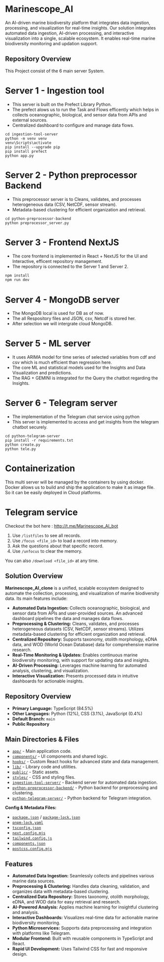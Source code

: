 # Marinescope_AI

An AI-driven marine biodiversity platform that integrates data ingestion, processing, and visualization
for real-time insights.
Our solution integrates automated data ingestion, AI-driven processing, and interactive visualization into a single, scalable
ecosystem.
It enables real-time marine biodiversity monitoring and
updation support.

## Repository Overview
This Project consist of the 6 main server System.

# Server 1 - Ingestion tool 
- This server is built on the Prefect Library Python.
- The prefect alows us to run the Task and Flows efficently which helps in collects oceanographic, biological, and sensor data from APIs and external sources.
- Centralized dashboard to configure and manage data flows.
``` Setup and run for Prefect
cd ingestion-tool-server
python -m venv venv
venv\Scripts\activate
pip install --upgrade pip
pip install prefect
python app.py
```
# Server 2 - Python preprocessor Backend 
- This preprocessor server is to Cleans, validates, and processes heterogeneous data (CSV, NetCDF, sensor stream).
- Metadata-based clustering for efficient organization and retrieval.
``` Setup and Run
cd python-preprocessor-backend
python preprocessor_server.py
```

# Server 3 - Frontend NextJS 
- The core frontend is implemented in React + NextJS for the UI and Interactive, efficent repository management.
- The repository is connected to the Server 1 and Server 2.
```bash or Powershell
npm install
npm run dev
```

# Server 4 - MongoDB server
- The MongoDB local is used for DB as of now.
- The all Respository files and JSON, csv, Netcdf is stored her.
- After selection we will intergrate cloud MongoDB.

# Server 5 - ML server 
- It uses ARIMA model for time series of selected variables from cdf and csv which is much efficient than regression here.
- The core ML and statistical models used for the Insights and Data Visualization and predictions.
- The RAG + GEMINI is integrated for the Query the chatbot regarding the Insights.

# Server 6 - Telegram server
- The implementation of the Telegram chat service using python
- This server is implemented to access and get insights from the telegram chatbot securely.
```
cd python-telegram-server
pip install -r requirements.txt
python create.py
python tele.py
```

# Containerization
This multi server will be managed by the containers by using docker.
Docker allows us to build and ship the application to make it as image file. So it can be easily deployed in Cloud platforms.

# Telegram service 
Checkout the bot here : http://t.me/Marinescope_AI_bot
1. Use `/listfiles` to see all records.
2. Use `/focus <file_id>` to load a record into memory.
3. Ask the questions about that specific record.
4. Use `/unfocus` to clear the memory.

You can also `/download <file_id>` at any time.
## Solution Overview

**Marinescope_AI_clone** is a unified, scalable ecosystem designed to automate the collection, processing, and visualization of marine biodiversity data. Its main features include:

- **Automated Data Ingestion:** Collects oceanographic, biological, and sensor data from APIs and user-provided sources. An advanced dashboard pipelines the data and manages data flows.
- **Preprocessing & Clustering:** Cleans, validates, and processes heterogeneous datasets (CSV, NetCDF, sensor streams). Utilizes metadata-based clustering for efficient organization and retrieval.
- **Centralized Repository:** Supports taxonomy, otolith morphology, eDNA data, and WOD (World Ocean Database) data for comprehensive marine research.
- **Real-Time Monitoring & Updates:** Enables continuous marine biodiversity monitoring, with support for updating data and insights.
- **AI-Driven Processing:** Leverages machine learning for automated analysis, clustering, and visualization.
- **Interactive Visualization:** Presents processed data in intuitive dashboards for actionable insights.

## Repository Overview

- **Primary Language:** TypeScript (84.5%)
- **Other Languages:** Python (12%), CSS (3.1%), JavaScript (0.4%)
- **Default Branch:** `main`
- **Public Repository**

## Main Directories & Files

- [`app/`](https://github.com/jothiprakasam/Marinescope_AI_clone/tree/main/app) - Main application code.
- [`components/`](https://github.com/jothiprakasam/Marinescope_AI_clone/tree/main/components) - UI components and shared logic.
- [`hooks/`](https://github.com/jothiprakasam/Marinescope_AI_clone/tree/main/hooks) - Custom React hooks for advanced state and data management.
- [`lib/`](https://github.com/jothiprakasam/Marinescope_AI_clone/tree/main/lib) - Library code and utilities.
- [`public/`](https://github.com/jothiprakasam/Marinescope_AI_clone/tree/main/public) - Static assets.
- [`styles/`](https://github.com/jothiprakasam/Marinescope_AI_clone/tree/main/styles) - CSS and styling files.
- [`ingestion-tool-server/`](https://github.com/jothiprakasam/Marinescope_AI_clone/tree/main/ingestion-tool-server) - Backend server for automated data ingestion.
- [`python-preprocessor-backend/`](https://github.com/jothiprakasam/Marinescope_AI_clone/tree/main/python-preprocessor-backend) - Python backend for preprocessing and clustering.
- [`python-telegram-server/`](https://github.com/jothiprakasam/Marinescope_AI_clone/tree/main/python-telegram-server) - Python backend for Telegram integration.

**Config & Metadata Files:**
- [`package.json`](https://github.com/jothiprakasam/Marinescope_AI_clone/blob/main/package.json) / [`package-lock.json`](https://github.com/jothiprakasam/Marinescope_AI_clone/blob/main/package-lock.json)
- [`pnpm-lock.yaml`](https://github.com/jothiprakasam/Marinescope_AI_clone/blob/main/pnpm-lock.yaml)
- [`tsconfig.json`](https://github.com/jothiprakasam/Marinescope_AI_clone/blob/main/tsconfig.json)
- [`next.config.mjs`](https://github.com/jothiprakasam/Marinescope_AI_clone/blob/main/next.config.mjs)
- [`tailwind.config.js`](https://github.com/jothiprakasam/Marinescope_AI_clone/blob/main/tailwind.config.js)
- [`components.json`](https://github.com/jothiprakasam/Marinescope_AI_clone/blob/main/components.json)
- [`postcss.config.mjs`](https://github.com/jothiprakasam/Marinescope_AI_clone/blob/main/postcss.config.mjs)

## Features

- **Automated Data Ingestion:** Seamlessly collects and pipelines various marine data sources.
- **Preprocessing & Clustering:** Handles data cleaning, validation, and organizes data with metadata-based clustering.
- **Centralized Data Repository:** Stores taxonomy, otolith morphology, eDNA, and WOD data for easy retrieval and research.
- **AI-Powered Analysis:** Applies machine learning for insightful clustering and analysis.
- **Interactive Dashboards:** Visualizes real-time data for actionable marine biodiversity monitoring.
- **Python Microservices:** Supports data preprocessing and integration with platforms like Telegram.
- **Modular Frontend:** Built with reusable components in TypeScript and React.
- **Rapid UI Development:** Uses Tailwind CSS for fast and responsive design.

